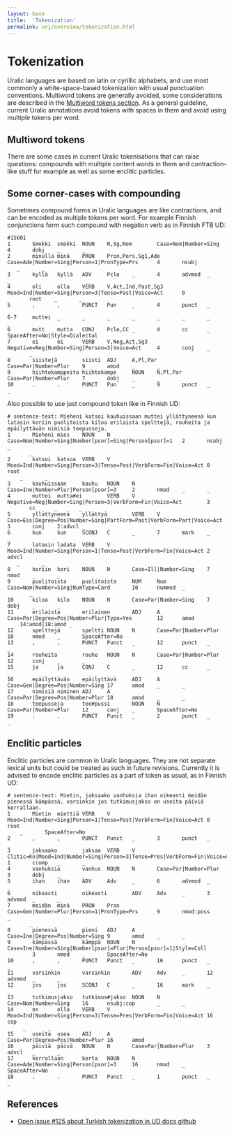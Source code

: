 ```yaml
---
layout: base
title:  'Tokenization'
permalink: urj/overview/tokenization.html
---
```


# Tokenization

Uralic languages are based on latin or cyrillic alphabets, and use most
commonly a white-space-based tokenization with usual punctuation conventions.
Multiword tokens are generally avoided, some considerations are described in
the [Multiword tokens section](#Multiword_tokens). As a general guideline,
current Uralic annotations avoid tokens with spaces in them and avoid using
multiple tokens per word.

## Multiword tokens

There are some cases in current Uralic tokenisations that can raise questions:
compounds with multiple content words in them and contraction-like stuff for
example as well as some enclitic particles.

## Some corner-cases with compounding

Sometimes compound forms in Uralic languages are like contractions, and can be
encoded as multiple tokens per word. For example Finnish conjunctions form such
compound with negation verb as in Finnish FTB UD:

~~~ conllu
#15601
1       Smokki  smokki  NOUN    N,Sg,Nom        Case=Nom|Number=Sing    4       dobj    _       _
2       minulla minä    PRON    Pron,Pers,Sg1,Ade       Case=Ade|Number=Sing|Person=1|PronType=Prs      4       nsubj
   _       _
3       kyllä   kyllä   ADV     Pcle    _       4       advmod  _       _
4       oli     olla    VERB    V,Act,Ind,Past,Sg3      Mood=Ind|Number=Sing|Person=3|Tense=Past|Voice=Act      0
       root    _       _
5       ,       ,       PUNCT   Pun     _       4       punct   _       _
6-7     muttei  _       _       _       _       _       _       _       _
6       mutt    mutta   CONJ    Pcle,CC _       4       cc      _       SpaceAfter=No|Style=Dialectal
7       ei      ei      VERB    V,Neg,Act,Sg3   Negative=Neg|Number=Sing|Person=3|Voice=Act     4       conj    _
       _
8       siistejä        siisti  ADJ     A,Pl,Par        Case=Par|Number=Plur    9       amod    _       _
9       hiihtokamppeita hiihtokampe     NOUN    N,Pl,Par        Case=Par|Number=Plur    7       dobj    _       _
10      .       .       PUNCT   Pun     _       9       punct   _       _
~~~

Also possible to use just compound token like in Finnish UD:

~~~ conllu
# sentence-text: Mieheni katsoi kauhuissaan muttei yllättyneenä kun latasin koriin puolitoista kiloa erilaista spelttejä, rouheita ja epäilyttävän nimisiä teepusseja.
1       Mieheni mies    NOUN    N       Case=Nom|Number=Sing|Number[psor]=Sing|Person[psor]=1   2       nsubj   _
       _
2       katsoi  katsoa  VERB    V       Mood=Ind|Number=Sing|Person=3|Tense=Past|VerbForm=Fin|Voice=Act 0       root
    _       _
3       kauhuissaan     kauhu   NOUN    N       Case=Ine|Number=Plur|Person[psor]=3     2       nmod    _       _
4       muttei  mutta#ei        VERB    V       Negative=Neg|Number=Sing|Person=3|VerbForm=Fin|Voice=Act        3
       cc      _       _
5       yllättyneenä    yllättyä        VERB    V       Case=Ess|Degree=Pos|Number=Sing|PartForm=Past|VerbForm=Part|Voice=Act   3       conj    2:advcl _
6       kun     kun     SCONJ   C       _       7       mark    _       _
7       latasin ladata  VERB    V       Mood=Ind|Number=Sing|Person=1|Tense=Past|VerbForm=Fin|Voice=Act 2       advcl
   _       _
8       koriin  kori    NOUN    N       Case=Ill|Number=Sing    7       nmod    _       _
9       puolitoista     puolitoista     NUM     Num     Case=Nom|Number=Sing|NumType=Card       10      nummod  _
       _
10      kiloa   kilo    NOUN    N       Case=Par|Number=Sing    7       dobj    _       _
11      erilaista       erilainen       ADJ     A       Case=Par|Degree=Pos|Number=Plur|Typo=Yes        12      amod
    14:amod|18:amod _
12      spelttejä       speltti NOUN    N       Case=Par|Number=Plur    10      nmod    _       SpaceAfter=No
13      ,       ,       PUNCT   Punct   _       12      punct   _       _
14      rouheita        rouhe   NOUN    N       Case=Par|Number=Plur    12      conj    _       _
15      ja      ja      CONJ    C       _       12      cc      _       _
16      epäilyttävän    epäilyttävä     ADJ     A       Case=Gen|Degree=Pos|Number=Sing 17      amod    _       _
17      nimisiä niminen ADJ     A       Case=Par|Degree=Pos|Number=Plur 18      amod    _       _
18      teepusseja      tee#pussi       NOUN    N       Case=Par|Number=Plur    12      conj    _       SpaceAfter=No
19      .       .       PUNCT   Punct   _       2       punct   _       _
~~~

## Enclitic particles

Enclitic particles are common in Uralic languages. They are not separate lexical
units but could be treated as such in future revisions. Currently it is advised
to encode enclitic particles as a part of token as usual, as in Finnish UD:

~~~ conllu
# sentence-text: Mietin, jaksaako vanhuksia ihan oikeasti meidän pienessä kämpässä, varsinkin jos tutkimusjakso on useita päiviä kerrallaan.
1       Mietin  miettiä VERB    V       Mood=Ind|Number=Sing|Person=1|Tense=Past|VerbForm=Fin|Voice=Act 0       root
    _       SpaceAfter=No
2       ,       ,       PUNCT   Punct   _       3       punct   _       _
3       jaksaako        jaksaa  VERB    V       Clitic=Ko|Mood=Ind|Number=Sing|Person=3|Tense=Pres|VerbForm=Fin|Voice=Act       1       ccomp   _       _
4       vanhuksia       vanhus  NOUN    N       Case=Par|Number=Plur    3       dobj    _       _
5       ihan    ihan    ADV     Adv     _       6       advmod  _       _
6       oikeasti        oikeasti        ADV     Adv     _       3       advmod  _       _
7       meidän  minä    PRON    Pron    Case=Gen|Number=Plur|Person=1|PronType=Prs      9       nmod:poss       _
       _
8       pienessä        pieni   ADJ     A       Case=Ine|Degree=Pos|Number=Sing 9       amod    _       _
9       kämpässä        kämppä  NOUN    N       Case=Ine|Number=Sing|Number[psor]=Plur|Person[psor]=1|Style=Coll
        3       nmod    _       SpaceAfter=No
10      ,       ,       PUNCT   Punct   _       16      punct   _       _
11      varsinkin       varsinkin       ADV     Adv     _       12      advmod  _       _
12      jos     jos     SCONJ   C       _       16      mark    _       _
13      tutkimusjakso   tutkimus#jakso  NOUN    N       Case=Nom|Number=Sing    16      nsubj:cop       _       _
14      on      olla    VERB    V       Mood=Ind|Number=Sing|Person=3|Tense=Pres|VerbForm=Fin|Voice=Act 16      cop
     _       _
15      useita  usea    ADJ     A       Case=Par|Degree=Pos|Number=Plur 16      amod    _       _
16      päiviä  päivä   NOUN    N       Case=Par|Number=Plur    3       advcl   _       _
17      kerrallaan      kerta   NOUN    N       Case=Ade|Number=Sing|Person[psor]=3     16      nmod    _       SpaceAfter=No
18      .       .       PUNCT   Punct   _       1       punct   _       _
~~~


## References

* [Open issue #125 about Turkish tokenization in UD docs
   github](https://github.com/UniversalDependencies/docs/issues/125#issuecomment-102994717)
